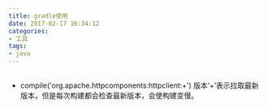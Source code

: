 ```yaml
---
title: gradle使用
date: 2017-02-17 16:34:12
categories: 
- 工具
tags:
- java
---
```


##


- compile('org.apache.httpcomponents:httpclient:+') 版本‘+’表示拉取最新版本，但是每次构建都会检查最新版本，会使构建变慢。
